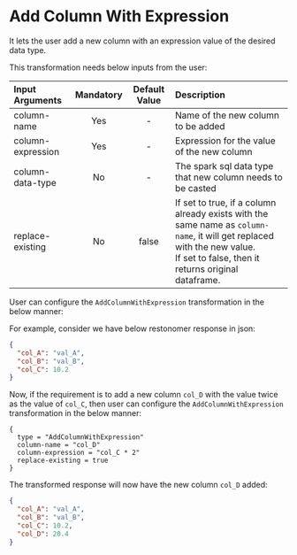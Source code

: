# Add Column With Expression

It lets the user add a new column with an expression value of the desired data type.

This transformation needs below inputs from the user:

| Input Arguments   | Mandatory | Default Value | Description                                                                                                                                                                        |
|:------------------|:---------:|:-------------:|:-----------------------------------------------------------------------------------------------------------------------------------------------------------------------------------|
| column-name       |    Yes    |       -       | Name of the new column to be added                                                                                                                                                 |
| column-expression |    Yes    |       -       | Expression for the value of the new column                                                                                                                                         |
| column-data-type  |    No     |       -       | The spark sql data type that new column needs to be casted                                                                                                                         |
| replace-existing  |    No     |     false     | If set to true, if a column already exists with the same name as `column-name`, it will get replaced with the new value. <br/>If set to false, then it returns original dataframe. |

User can configure the `AddColumnWithExpression` transformation in the below manner:

For example, consider we have below restonomer response in json:

```json
{
  "col_A": "val_A",
  "col_B": "val_B",
  "col_C": 10.2
}
```

Now, if the requirement is to add a new column `col_D` with the value twice as the value of `col_C`, then user can
configure the
`AddColumnWithExpression` transformation in the below manner:

```hocon
{
  type = "AddColumnWithExpression"
  column-name = "col_D"
  column-expression = "col_C * 2"
  replace-existing = true
}
```

The transformed response will now have the new column `col_D` added:

```json
{
  "col_A": "val_A",
  "col_B": "val_B",
  "col_C": 10.2,
  "col_D": 20.4
}
```